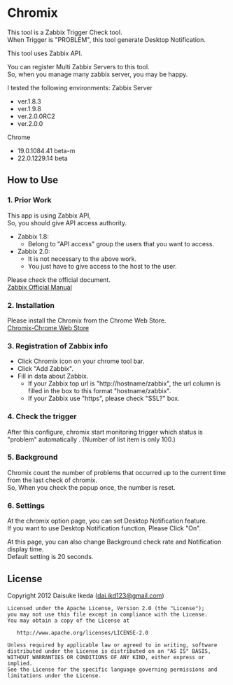 Chromix
==========

This tool is a Zabbix Trigger Check tool.  
When Trigger is "PROBLEM", this tool generate Desktop Notification.

This tool uses Zabbix API.

You can register Multi Zabbix Servers to this tool.  
So, when you manage many zabbix server, you may be happy.

I tested the following environments:
Zabbix Server
 - ver.1.8.3
 - ver.1.9.8
 - ver.2.0.0RC2
 - ver.2.0.0

Chrome
 - 19.0.1084.41 beta-m
 - 22.0.1229.14 beta

How to Use
-----------

### 1. Prior Work

This app is using Zabbix API,  
So, you should give API access authority.

* Zabbix 1.8:
    * Belong to "API access" group the users that you want to access.
* Zabbix 2.0:
    * It is not necessary to the above work.
    * You just have to give access to the host to the user.

Please check the official document.  
[Zabbix Official Manual](http://www.zabbix.com/documentation/)

### 2. Installation

Please install the Chromix from the Chrome Web Store.  
[Chromix-Chrome Web Store](https://chrome.google.com/webstore/detail/odjpdjeegacmncmodjbeboldofhljjjf,"Chromix")

### 3. Registration of Zabbix info

* Click Chromix icon on your chrome tool bar.
* Click "Add Zabbix".
* Fill in data about Zabbix.
    * If your Zabbix top url is "http://hostname/zabbix", the url column is filled in the box to this format "hostname/zabbix". 
    * If your Zabbix use "https", please check "SSL?" box.

### 4. Check the trigger

After this configure, chromix start monitoring trigger which status is "problem" automatically .
(Number of list item is only 100.)

### 5. Background

Chromix count the number of problems that occurred up to the current time from the last check of chromix.  
So, When you check the popup once, the number is reset.

### 6. Settings

At the chromix option page, you can set Desktop Notification feature.  
If you want to use Desktop Notification function, Please Click "On".

At this page, you can also change Background check rate and Notification display time.  
Default setting is 20 seconds.

License
-------
Copyright 2012 Daisuke Ikeda (dai.ikd123@gmail.com)

    Licensed under the Apache License, Version 2.0 (the "License");
    you may not use this file except in compliance with the License.
    You may obtain a copy of the License at

       http://www.apache.org/licenses/LICENSE-2.0

    Unless required by applicable law or agreed to in writing, software
    distributed under the License is distributed on an "AS IS" BASIS,
    WITHOUT WARRANTIES OR CONDITIONS OF ANY KIND, either express or implied.
    See the License for the specific language governing permissions and
    limitations under the License.

